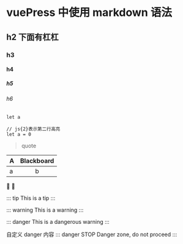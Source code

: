 # vuePress 中使用 markdown 语法

## h2 下面有杠杠

### h3

#### h4

##### h5

###### h6

`let a`

```js{2}
// js{2}表示第二行高亮
let a = 0
```

> quote

|A|Blackboard|
|-|:-:|
|a|b|

:tada:
:100:

::: tip
This is a tip
:::

::: warning
This is a warning
:::

::: danger
This is a dangerous warning
:::

自定义 danger 内容
::: danger STOP
Danger zone, do not proceed
:::